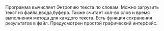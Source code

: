 Программа вычисляет Энтропию текста по словам. Можно загрузить текст из файла,ввода,буфера.
Также считает кол-во слов и время выполнения метода для каждого текста.
Есть функция сохранения результатов в файл.
Предусмотрен простой графический интерфейс.